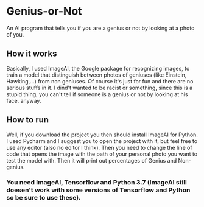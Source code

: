 # Genius-or-Not
An AI program that tells you if you are a genius or not by looking at a photo of you.

## How it works
Basically, I used ImageAI, the Google package for recognizing images, to train a model that distinguish between photos of geniuses (like Einstein, Hawking,...) from non geniuses. Of course it's just for fun and there are no serious stuffs in it. I dind't wanted to be racist or something, since this is a stupid thing, you can't tell if someone is a genius or not by looking at his face. anyway.

## How to run
Well, if you download the project you then should install ImageAI for Python. I used Pycharm and I suggest you to open the project with it, but feel free to use any editor (also no editor I think). Then you need to change the line of code that opens the image with the path of your personal photo you want to test the model with. Then it will print out percentages of Genius and Non-genius.

### You need ImageAI, Tensorflow and Python 3.7 (ImageAI still doesen't work with some versions of Tensorflow and Python so be sure to use these).
